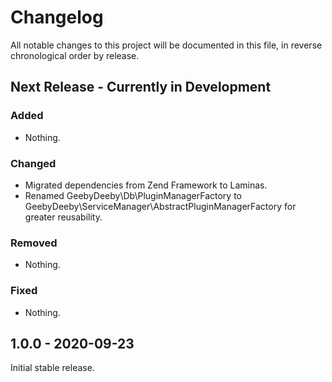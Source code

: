 # Changelog

All notable changes to this project will be documented in this file, in reverse chronological order by release.

## Next Release - Currently in Development

### Added

- Nothing.

### Changed

- Migrated dependencies from Zend Framework to Laminas.
- Renamed GeebyDeeby\Db\PluginManagerFactory to GeebyDeeby\ServiceManager\AbstractPluginManagerFactory for greater reusability.

### Removed

- Nothing.

### Fixed

- Nothing.

## 1.0.0 - 2020-09-23

Initial stable release.
